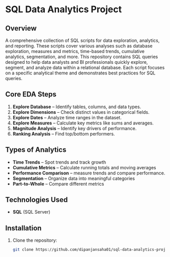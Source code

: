 # SQL Data Analytics Project

## Overview
A comprehensive collection of SQL scripts for data exploration, analytics, and reporting. These scripts cover various analyses such as database exploration, measures and metrics, time-based trends, cumulative analytics, segmentation, and more. This repository contains SQL queries designed to help data analysts and BI professionals quickly explore, segment, and analyze data within a relational database. Each script focuses on a specific analytical theme and demonstrates best practices for SQL queries.

## Core EDA Steps
1. **Explore Database** – Identify tables, columns, and data types.
2. **Explore Dimensions** – Check distinct values in categorical fields.
3. **Explore Dates** – Analyze time ranges in the dataset.
4. **Explore Measures** – Calculate key metrics like sums and averages.
5. **Magnitude Analysis** – Identify key drivers of performance.
6. **Ranking Analysis** – Find top/bottom performers.

## Types of Analytics
- **Time Trends** – Spot trends and track growth
- **Cumulative Metrics** – Calculate running totals and moving averages
- **Performance Comparison** – measure trends and compare performance.
- **Segmentation** – Organize data into meaningful categories 
- **Part-to-Whole** – Compare different metrics

## Technologies Used
- **SQL** (SQL Server)

## Installation
1. Clone the repository:
   ```sh
   git clone https://github.com/dipanjansaha01/sql-data-analytics-project.git

